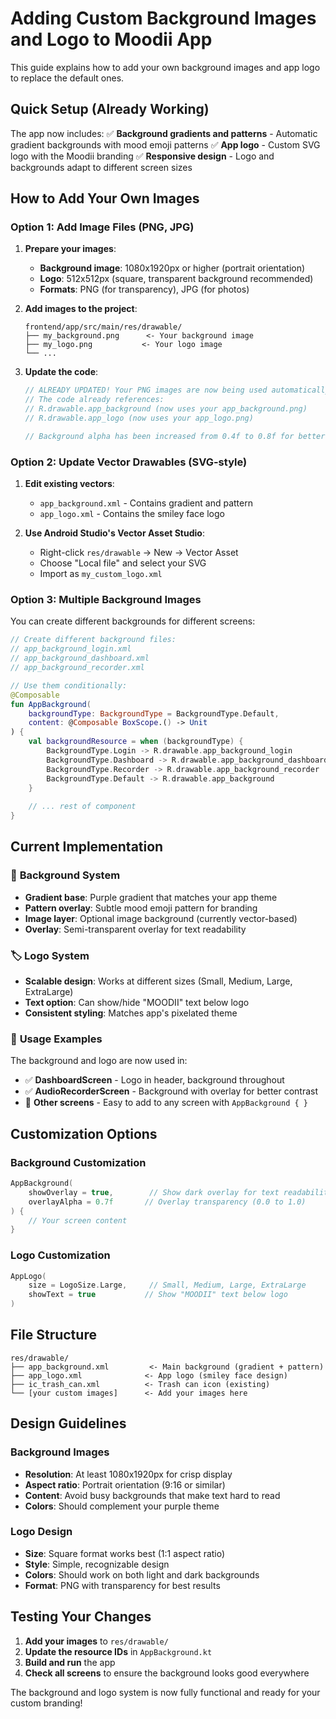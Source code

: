# Adding Custom Background Images and Logo to Moodii App

This guide explains how to add your own background images and app logo to replace the default ones.

## Quick Setup (Already Working)

The app now includes:
✅ **Background gradients and patterns** - Automatic gradient backgrounds with mood emoji patterns
✅ **App logo** - Custom SVG logo with the Moodii branding
✅ **Responsive design** - Logo and backgrounds adapt to different screen sizes

## How to Add Your Own Images

### Option 1: Add Image Files (PNG, JPG)

1. **Prepare your images**:
   - **Background image**: 1080x1920px or higher (portrait orientation)
   - **Logo**: 512x512px (square, transparent background recommended)
   - **Formats**: PNG (for transparency), JPG (for photos)

2. **Add images to the project**:
   ```
   frontend/app/src/main/res/drawable/
   ├── my_background.png      <- Your background image
   ├── my_logo.png           <- Your logo image
   └── ...
   ```

3. **Update the code**:
   ```kotlin
   // ALREADY UPDATED! Your PNG images are now being used automatically.
   // The code already references:
   // R.drawable.app_background (now uses your app_background.png)
   // R.drawable.app_logo (now uses your app_logo.png)
   
   // Background alpha has been increased from 0.4f to 0.8f for better visibility
   ```

### Option 2: Update Vector Drawables (SVG-style)

1. **Edit existing vectors**:
   - `app_background.xml` - Contains gradient and pattern
   - `app_logo.xml` - Contains the smiley face logo

2. **Use Android Studio's Vector Asset Studio**:
   - Right-click `res/drawable` → New → Vector Asset
   - Choose "Local file" and select your SVG
   - Import as `my_custom_logo.xml`

### Option 3: Multiple Background Images

You can create different backgrounds for different screens:

```kotlin
// Create different background files:
// app_background_login.xml
// app_background_dashboard.xml  
// app_background_recorder.xml

// Use them conditionally:
@Composable
fun AppBackground(
    backgroundType: BackgroundType = BackgroundType.Default,
    content: @Composable BoxScope.() -> Unit
) {
    val backgroundResource = when (backgroundType) {
        BackgroundType.Login -> R.drawable.app_background_login
        BackgroundType.Dashboard -> R.drawable.app_background_dashboard
        BackgroundType.Recorder -> R.drawable.app_background_recorder
        BackgroundType.Default -> R.drawable.app_background
    }
    
    // ... rest of component
}
```

## Current Implementation

### 🎨 **Background System**
- **Gradient base**: Purple gradient that matches your app theme
- **Pattern overlay**: Subtle mood emoji pattern for branding
- **Image layer**: Optional image background (currently vector-based)
- **Overlay**: Semi-transparent overlay for text readability

### 🏷️ **Logo System**
- **Scalable design**: Works at different sizes (Small, Medium, Large, ExtraLarge)
- **Text option**: Can show/hide "MOODII" text below logo
- **Consistent styling**: Matches app's pixelated theme

### 📱 **Usage Examples**

The background and logo are now used in:
- ✅ **DashboardScreen** - Logo in header, background throughout
- ✅ **AudioRecorderScreen** - Background with overlay for better contrast
- 🔄 **Other screens** - Easy to add to any screen with `AppBackground { }`

## Customization Options

### Background Customization
```kotlin
AppBackground(
    showOverlay = true,        // Show dark overlay for text readability
    overlayAlpha = 0.7f       // Overlay transparency (0.0 to 1.0)
) {
    // Your screen content
}
```

### Logo Customization
```kotlin
AppLogo(
    size = LogoSize.Large,     // Small, Medium, Large, ExtraLarge
    showText = true           // Show "MOODII" text below logo
)
```

## File Structure

```
res/drawable/
├── app_background.xml         <- Main background (gradient + pattern)
├── app_logo.xml              <- App logo (smiley face design)
├── ic_trash_can.xml          <- Trash can icon (existing)
└── [your custom images]      <- Add your images here
```

## Design Guidelines

### Background Images
- **Resolution**: At least 1080x1920px for crisp display
- **Aspect ratio**: Portrait orientation (9:16 or similar)
- **Content**: Avoid busy backgrounds that make text hard to read
- **Colors**: Should complement your purple theme

### Logo Design
- **Size**: Square format works best (1:1 aspect ratio)
- **Style**: Simple, recognizable design
- **Colors**: Should work on both light and dark backgrounds
- **Format**: PNG with transparency for best results

## Testing Your Changes

1. **Add your images** to `res/drawable/`
2. **Update the resource IDs** in `AppBackground.kt`
3. **Build and run** the app
4. **Check all screens** to ensure the background looks good everywhere

The background and logo system is now fully functional and ready for your custom branding!
